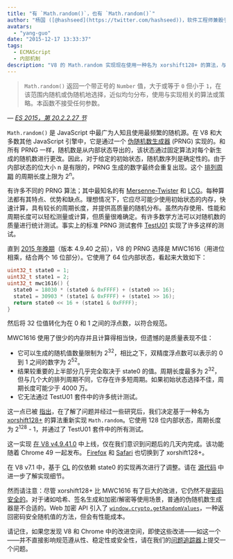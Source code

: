 ```yaml
---
title: "有 `Math.random()`，也有 `Math.random()`"
author: "杨国 ([@hashseed](https://twitter.com/hashseed))，软件工程师兼骰子设计师"
avatars: 
  - "yang-guo"
date: "2015-12-17 13:33:37"
tags: 
  - ECMAScript
  - 内部机制
description: "V8 的 Math.random 实现现在使用一种名为 xorshift128+ 的算法，与旧的 MWC1616 实现相比，提高了随机性。"
---
```

> `Math.random()` 返回一个带正号的 `Number` 值，大于或等于 `0` 但小于 `1`，在该范围内随机或伪随机地选择，近似均匀分布，使用与实现相关的算法或策略。本函数不接受任何参数。

<!--truncate-->
— _[ES 2015，第 20.2.2.27 节](http://tc39.es/ecma262/#sec-math.random)_

`Math.random()` 是 JavaScript 中最广为人知且使用最频繁的随机源。在 V8 和大多数其他 JavaScript 引擎中，它是通过一个 [伪随机数生成器](https://en.wikipedia.org/wiki/Pseudorandom_number_generator) (PRNG) 实现的。和所有 PRNG 一样，随机数是从内部状态导出的，该状态通过固定算法对每个新生成的随机数进行更改。因此，对于给定的初始状态，随机数序列是确定性的。由于内部状态的位大小 n 是有限的，PRNG 生成的数字最终会重复出现。这个 [排列周期](https://en.wikipedia.org/wiki/Cyclic_permutation) 的周期长度上限为 2<sup>n</sup>。

有许多不同的 PRNG 算法；其中最知名的有 [Mersenne-Twister](https://en.wikipedia.org/wiki/Mersenne_Twister) 和 [LCG](https://en.m.wikipedia.org/wiki/Linear_congruential_generator)。每种算法都有其特点、优势和缺点。理想情况下，它应尽可能少使用初始状态的内存，快速计算，具有较长的周期长度，并提供高质量的随机分布。虽然内存使用、性能和周期长度可以轻松测量或计算，但质量很难确定。有许多数学方法可以对随机数的质量进行统计测试。事实上的标准 PRNG 测试套件 [TestU01](http://simul.iro.umontreal.ca/testu01/tu01.html) 实现了许多这样的测试。

直到 [2015 年晚期](https://github.com/v8/v8/blob/ceade6cf239e0773213d53d55c36b19231c820b5/src/js/math.js#L143)（版本 4.9.40 之前），V8 的 PRNG 选择是 MWC1616（用进位相乘，结合两个 16 位部分）。它使用了 64 位内部状态，看起来大致如下：

```cpp
uint32_t state0 = 1;
uint32_t state1 = 2;
uint32_t mwc1616() {
  state0 = 18030 * (state0 & 0xFFFF) + (state0 >> 16);
  state1 = 30903 * (state1 & 0xFFFF) + (state1 >> 16);
  return state0 << 16 + (state1 & 0xFFFF);
}
```

然后将 32 位值转化为在 0 和 1 之间的浮点数，以符合规范。

MWC1616 使用了很少的内存并且计算得相当快，但遗憾的是质量表现不佳：

- 它可以生成的随机值数量限制为 2<sup>32</sup>，相比之下，双精度浮点数可以表示的 0 到 1 之间的数字为 2<sup>52</sup>。
- 结果较重要的上半部分几乎完全取决于 state0 的值。周期长度最多为 2<sup>32</sup>，但与几个大的排列周期不同，它存在许多短周期。如果初始状态选择不佳，周期长度可能少于 4000 万。
- 它无法通过 TestU01 套件中的许多统计测试。

这一点已被 [指出](https://medium.com/@betable/tifu-by-using-math-random-f1c308c4fd9d)，在了解了问题并经过一些研究后，我们决定基于一种名为 [xorshift128+](http://vigna.di.unimi.it/ftp/papers/xorshiftplus.pdf) 的算法重新实现 `Math.random`。它使用 128 位内部状态，周期长度为 2<sup>128</sup> - 1，并通过了 TestU01 套件中的所有测试。

这一实现 [在 V8 v4.9.41.0](https://github.com/v8/v8/blob/085fed0fb5c3b0136827b5d7c190b4bd1c23a23e/src/base/utils/random-number-generator.h#L102) 中上线，仅在我们意识到问题后的几天内完成。该功能随着 Chrome 49 一起发布。 [Firefox](https://bugzilla.mozilla.org/show_bug.cgi?id=322529#c99) 和 [Safari](https://bugs.webkit.org/show_bug.cgi?id=151641) 也切换到了 xorshift128+。

在 V8 v7.1 中，基于 [CL](https://chromium-review.googlesource.com/c/v8/v8/+/1238551/5) 的仅依赖 state0 的实现再次进行了调整。请在 [源代码](https://source.chromium.org/chromium/chromium/src/+/main:v8/src/base/utils/random-number-generator.h;l=119?q=XorShift128&sq=&ss=chromium) 中进一步了解实现细节。

然而请注意：尽管 xorshift128+ 比 MWC1616 有了巨大的改进，它仍然不是[密码安全的](https://en.wikipedia.org/wiki/Cryptographically_secure_pseudorandom_number_generator)。对于诸如哈希、签名生成和加密/解密等使用场景，普通的伪随机数生成器是不合适的。Web 加密 API 引入了 [`window.crypto.getRandomValues`](https://developer.mozilla.org/en-US/docs/Web/API/RandomSource/getRandomValues)，一种返回密码安全随机值的方法，但会有性能成本。

请记住，如果您发现 V8 和 Chrome 中的改进空间，即使这些改进——如这一个——并不直接影响规范遵从性、稳定性或安全性，请在我们的[问题追踪器](https://bugs.chromium.org/p/v8/issues/entry?template=Defect%20report%20from%20user)上提交一个问题。
